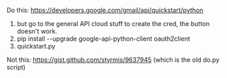 Do this: https://developers.google.com/gmail/api/quickstart/python

1. but go to the general API cloud stuff to create the cred, the button doesn't work.
2. pip install --upgrade google-api-python-client oauth2client
3. quickstart.py


Not this: https://gist.github.com/styrmis/9637945 (which is the old do.py script)
